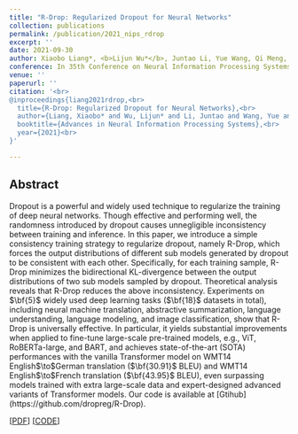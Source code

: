 ```yaml
---
title: "R-Drop: Regularized Dropout for Neural Networks"
collection: publications
permalink: /publication/2021_nips_rdrop
excerpt: ''
date: 2021-09-30
author: Xiaobo Liang*, <b>Lijun Wu*</b>, Juntao Li, Yue Wang, Qi Meng, Tao Qin, Wei Chen, Min Zhang, Tie-Yan Liu
conference: In 35th Conference on Neural Information Processing Systems <b>(NeurIPS-2021)</b> (*=equal contribution)
venue: ''
paperurl: ''
citation: '<br>
@inproceedings{liang2021rdrop,<br>
  title={R-Drop: Regularized Dropout for Neural Networks},<br>
  author={Liang, Xiaobo* and Wu, Lijun* and Li, Juntao and Wang, Yue and Meng,  Qi and Qin, Tao and Chen, Wei and Zhang, Min and Liu, Tie-Yan},<br>
  booktitle={Advances in Neural Information Processing Systems},<br>
  year={2021}<br>
}'

---
```

<h2><strong>Abstract</strong></h2>
Dropout is a powerful and widely used technique to regularize the training of deep neural networks. Though effective and performing well, the randomness introduced by dropout causes unnegligible inconsistency between training and inference.  In this paper, we introduce a simple consistency training strategy to regularize dropout, namely R-Drop, which forces the output distributions of different sub models generated by dropout to be consistent with each other. Specifically, for each training sample, R-Drop minimizes the bidirectional KL-divergence between the output distributions of two sub models sampled by dropout. Theoretical analysis reveals that R-Drop reduces the above inconsistency. Experiments on $\bf{5}$ widely used deep learning tasks ($\bf{18}$ datasets in total), including neural machine translation, abstractive summarization, language understanding, language modeling, and image classification, show that R-Drop is universally effective. In particular, it yields substantial improvements when applied to fine-tune large-scale pre-trained models, e.g., ViT, RoBERTa-large, and BART, and achieves state-of-the-art (SOTA) performances with the vanilla Transformer model on WMT14 English$\to$German translation ($\bf{30.91}$ BLEU) and WMT14 English$\to$French translation ($\bf{43.95}$ BLEU), even surpassing models trained with extra large-scale data and expert-designed advanced variants of Transformer models. Our code is available at [Gtihub](https://github.com/dropreg/R-Drop).

\[[PDF](https://arxiv.org/pdf/2106.14448.pdf)\]  \[[CODE](https://github.com/dropreg/R-Drop)\]